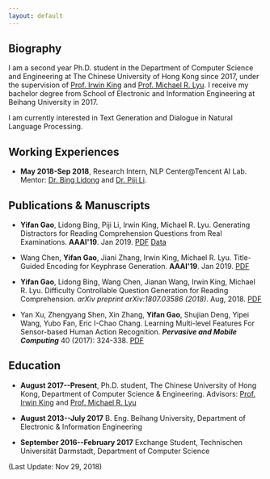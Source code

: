 ```yaml
---
layout: default
---
```


## Biography
I am a second year Ph.D. student in the Department of Computer Science and Engineering at The Chinese University of Hong Kong since 2017, under the supervision of [Prof. Irwin King](http://www.cse.cuhk.edu.hk/irwin.king/) and [Prof. Michael R. Lyu](http://www.cse.cuhk.edu.hk/lyu/). I receive my bachelor degree from School of Electronic and Information Engineering at Beihang University in 2017.

I am currently interested in Text Generation and Dialogue in Natural Language Processing.

## Working Experiences
- **May 2018-Sep 2018**, Research Intern, NLP Center@Tencent AI Lab. Mentor: [Dr. Bing Lidong](https://lidongbing.github.io/) and [Dr. Piji Li](http://lipiji.com).

## Publications & Manuscripts
- **Yifan Gao**, Lidong Bing, Piji Li, Irwin King, Michael R. Lyu. Generating Distractors for Reading Comprehension Questions from Real Examinations. **AAAI'19**. Jan 2019. [PDF](https://arxiv.org/abs/1809.02768) [Data](https://github.com/Evan-Gao/Distractor-Generation-RACE)

- Wang Chen, **Yifan Gao**, Jiani Zhang, Irwin King, Michael R. Lyu. Title-Guided Encoding for Keyphrase Generation. **AAAI'19**. Jan 2019. [PDF](https://arxiv.org/abs/1808.08575)

- **Yifan Gao**, Lidong Bing, Wang Chen, Jianan Wang, Irwin King, Michael R. Lyu. Difficulty Controllable Question Generation for Reading Comprehension. _arXiv preprint arXiv:1807.03586 (2018)_. Aug, 2018. [PDF](https://arxiv.org/abs/1807.03586)

- Yan Xu, Zhengyang Shen, Xin Zhang, **Yifan Gao**, Shujian Deng, Yipei Wang, Yubo Fan, Eric I-Chao Chang. Learning Multi-level Features For Sensor-based Human Action Recognition. ***Pervasive and Mobile Computing*** 40 (2017): 324-338. [PDF](https://www.sciencedirect.com/science/article/pii/S1574119217301141)

## Education
- **August 2017--Present**, Ph.D. student, The Chinese University of Hong Kong, Department of Computer Science & Engineering. Advisors: [Prof. Irwin King](http://www.cse.cuhk.edu.hk/irwin.king/) and [Prof. Michael R. Lyu](http://www.cse.cuhk.edu.hk/lyu/)

- **August 2013--July 2017** B. Eng. Beihang University, Department of Electronic & Information Engineering

- **September 2016--February 2017** Exchange Student, Technischen Universität Darmstadt, Department of Computer Science

(Last Update: Nov 29, 2018)
